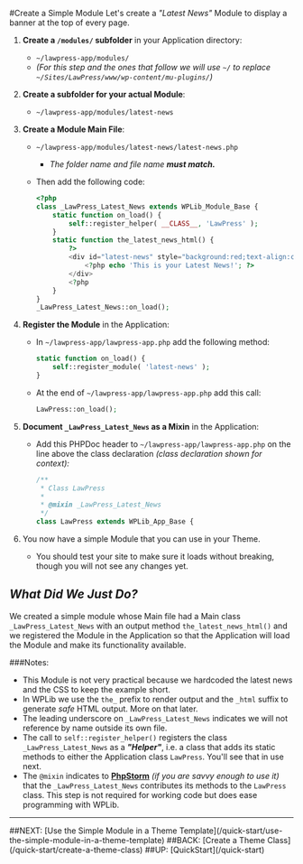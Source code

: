 #Create a Simple Module
Let's create a _"Latest News"_ Module to display a banner at the top of every page.

1. **Create a `/modules/` subfolder** in your Application directory:
	- `~/lawpress-app/modules/`
	- _(For this step and the ones that follow we will use `~/` to replace `~/Sites/LawPress/www/wp-content/mu-plugins/`)_ 

1. **Create a subfolder for your actual Module**:
	- `~/lawpress-app/modules/latest-news`

1. **Create a Module Main File**:
	- `~/lawpress-app/modules/latest-news/latest-news.php`
		- _The folder name and file name **must match.**_
	- Then add the following code:
    
	    ```php
		<?php
		class _LawPress_Latest_News extends WPLib_Module_Base {
			static function on_load() {
				self::register_helper( __CLASS__, 'LawPress' );
			}
			static function the_latest_news_html() {
				?>
				<div id="latest-news" style="background:red;text-align:center;color:white;">
					<?php echo 'This is your Latest News!'; ?>
				</div>
				<?php
			}
		}
		_LawPress_Latest_News::on_load();
		```
1. **Register the Module** in the Application:
	- In `~/lawpress-app/lawpress-app.php` add the following method:

		```php
		static function on_load() {
			self::register_module( 'latest-news' );
		}
		```

	- At the end of `~/lawpress-app/lawpress-app.php` add this call:

		```php
		LawPress::on_load();
		```

1. **Document `_LawPress_Latest_News` as a Mixin** in the Application:
	- Add this PHPDoc header to `~/lawpress-app/lawpress-app.php` on the line above the class declaration  _(class declaration shown for context):_

		```php
		/**
		 * Class LawPress
		 *
		 * @mixin _LawPress_Latest_News
		 */
		class LawPress extends WPLib_App_Base {
		```


1. You now have a simple Module that you can use in your Theme. 
	- You should test your site to make sure it loads without breaking, though you will not see any changes yet.

## _What Did We Just Do?_
We created a simple module whose Main file had a Main class `_LawPress_Latest_News` with an output method `the_latest_news_html()` and we registered the Module in the Application so that the Application will load the Module and make its functionality available.

###Notes:
- This Module is not very practical because we hardcoded the latest news and the CSS to keep the example short.
- In WPLib we use the `the_` prefix to render output and the `_html` suffix to  generate _safe_ HTML output. More on that later.
- The leading underscore on `_LawPress_Latest_News` indicates we will not reference by name outside its own file.
- The call to `self::register_helper()` registers the class  `_LawPress_Latest_News` as a _**"Helper"**_, i.e. a class that adds its static methods to either the Application class `LawPress`. You'll see that in use next.
- The `@mixin` indicates to [**PhpStorm**](https://www.jetbrains.com/phpstorm/) _(if you are savvy enough to use it)_ that the `_LawPress_Latest_News` contributes its methods to the `LawPress` class. This step is not required for working code but does ease programming with WPLib.

<hr>
##NEXT: [Use the Simple Module in a Theme Template](/quick-start/use-the-simple-module-in-a-theme-template) 
##BACK: [Create a Theme Class](/quick-start/create-a-theme-class) 
##UP: [QuickStart](/quick-start) 
